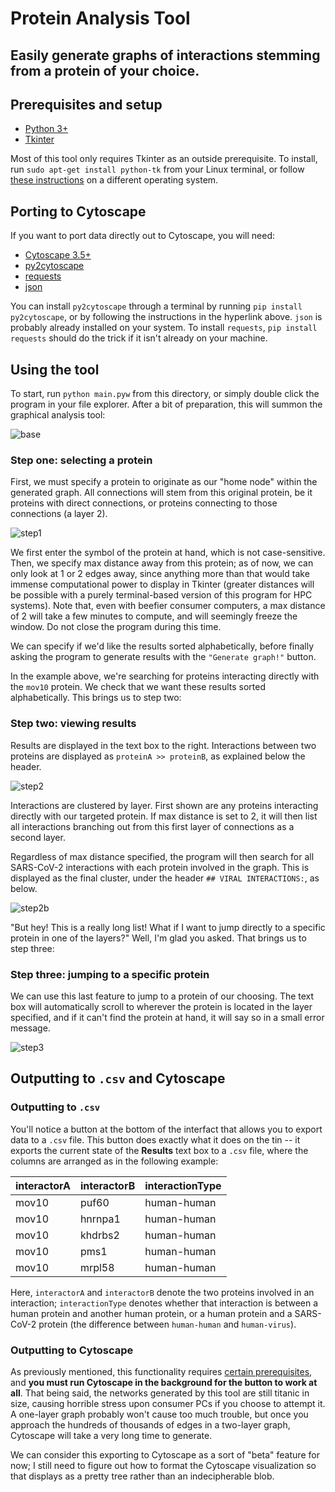 # Protein Analysis Tool 

## Easily generate graphs of interactions stemming from a protein of your choice.

## Prerequisites and setup

* [Python 3+](https://www.python.org/)
* [Tkinter](https://docs.python.org/3/library/tkinter.html)

Most of this tool only requires Tkinter as an outside prerequisite. To install, run `sudo apt-get install python-tk` from your Linux terminal, or follow [these instructions](https://tkdocs.com/tutorial/install.html) on a different operating system.

## Porting to Cytoscape

If you want to port data directly out to Cytoscape, you will need:

* [Cytoscape 3.5+](https://cytoscape.org/)
* [py2cytoscape](https://py2cytoscape.readthedocs.io/en/latest/#installation)
* [requests](https://requests.readthedocs.io/en/master/)
* [json](https://docs.python.org/3/library/json.html)

You can install `py2cytoscape` through a terminal by running `pip install py2cytoscape`, or by following the instructions in the hyperlink above. `json` is probably already installed on your system. To install `requests`, `pip install requests` should do the trick if it isn't already on your machine.

## Using the tool

To start, run `python main.pyw` from this directory, or simply double click the program in your file explorer. After a bit of preparation, this will summon the graphical analysis tool:

![base](img/base.png)

### Step one: selecting a protein

First, we must specify a protein to originate as our "home node" within the generated graph. All connections will stem from this original protein, be it proteins with direct connections, or proteins connecting to those connections (a layer 2).

![step1](img/step1.png)

We first enter the symbol of the protein at hand, which is not case-sensitive. Then, we specify max distance away from this protein; as of now, we can only look at 1 or 2 edges away, since anything more than that would take immense computational power to display in Tkinter (greater distances will be possible with a purely terminal-based version of this program for HPC systems). Note that, even with beefier consumer computers, a max distance of 2 will take a few minutes to compute, and will seemingly freeze the window. Do not close the program during this time.

We can specify if we'd like the results sorted alphabetically, before finally asking the program to generate results with the `"Generate graph!"` button.

In the example above, we're searching for proteins interacting directly with the `mov10` protein. We check that we want these results sorted alphabetically. This brings us to step two:

### Step two: viewing results

Results are displayed in the text box to the right. Interactions between two proteins are displayed as `proteinA >> proteinB`, as explained below the header. 

![step2](img/step2.png)

Interactions are clustered by layer. First shown are any proteins interacting directly with our targeted protein. If max distance is set to 2, it will then list all interactions branching out from this first layer of connections as a second layer.

Regardless of max distance specified, the program will then search for all SARS-CoV-2 interactions with each protein involved in the graph. This is displayed as the final cluster, under the header `## VIRAL INTERACTIONS:`, as below.

![step2b](img/step2b.png)

"But hey! This is a really long list! What if I want to jump directly to a specific protein in one of the layers?" Well, I'm glad you asked. That brings us to step three:

### Step three: jumping to a specific protein

We can use this last feature to jump to a protein of our choosing. The text box will automatically scroll to wherever the protein is located in the layer specified, and if it can't find the protein at hand, it will say so in a small error message.

![step3](img/step3.png)

## Outputting to `.csv` and Cytoscape

### Outputting to `.csv`

You'll notice a button at the bottom of the interfact that allows you to export data to a `.csv` file. This button does exactly what it does on the tin -- it exports the current state of the **Results** text box to a `.csv` file, where the columns are arranged as in the following example:

| interactorA | interactorB | interactionType |
| ----------- | ----------- | --------------- |
| mov10       | puf60       | human-human     |
| mov10       | hnrnpa1     | human-human     |
| mov10       | khdrbs2     | human-human     |
| mov10       | pms1        | human-human     |
| mov10       | mrpl58      | human-human     |

Here, `interactorA` and `interactorB` denote the two proteins involved in an interaction; `interactionType` denotes whether that interaction is between a human protein and another human protein, or a human protein and a SARS-CoV-2 protein (the difference between `human-human` and `human-virus`). 

### Outputting to Cytoscape

As previously mentioned, this functionality requires [certain prerequisites](https://github.com/Craven-Biostat-Lab/SARS-CoV-2-Analysis/tree/main/code/GraphAnalysis#porting-to-cytoscape), and **you must run Cytoscape in the background for the button to work at all**. That being said, the networks generated by this tool are still titanic in size, causing horrible stress upon consumer PCs if you choose to attempt it. A one-layer graph probably won't cause too much trouble, but once you approach the hundreds of thousands of edges in a two-layer graph, Cytoscape will take a very long time to generate.

We can consider this exporting to Cytoscape as a sort of "beta" feature for now; I still need to figure out how to format the Cytoscape visualization so that displays as a pretty tree rather than an indecipherable blob.